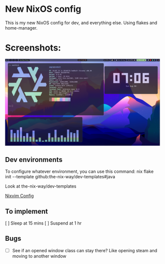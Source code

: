 # New NixOS config

This is my new NixOS config for dev, and everything else. Using flakes and home-manager.

# Screenshots:

![Screenshot](./media/screenshot.png)

## Dev environments

To configure whatever environment, you can use this command:
nix flake init --template github:the-nix-way/dev-templates#java

Look at the-nix-way/dev-templates

[Nixvim Config](/user/programs/nixvim)

## To implement

[ ] Sleep at 15 mins
[ ] Suspend at 1 hr

## Bugs

- [ ] See if an opened window class can stay there? Like opening steam and moving to another window
